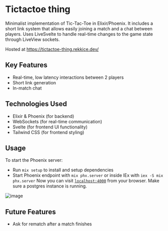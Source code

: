 # Tictactoe thing
Minimalist implementation of Tic-Tac-Toe in Elixir/Phoenix. It includes a short link system that allows easily joining a match and a chat between players. Uses LiveSvelte to handle real-time changes to the game state through LiveView sockets.

Hosted at https://tictactoe-thing.rekkice.dev/

## Key Features
- Real-time, low latency interactions between 2 players
- Short link generation
- In-match chat

## Technologies Used
- Elixir & Phoenix (for backend)
- WebSockets (for real-time communication)
- Svelte (for frontend UI functionality)
- Tailwind CSS (for frontend styling)

## Usage

To start the Phoenix server:

  * Run `mix setup` to install and setup dependencies
  * Start Phoenix endpoint with `mix phx.server` or inside IEx with `iex -S mix phx.server`
Now you can visit [`localhost:4000`](http://localhost:4000) from your browser. Make sure a postgres instance is running.

![image](https://github.com/user-attachments/assets/9da50eda-51f0-4c1b-b0d4-86bb5895cd60)

## Future Features
- Ask for rematch after a match finishes
